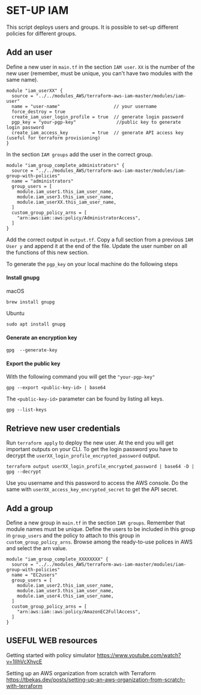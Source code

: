 # SET-UP IAM

This script deploys users and groups.
It is possible to set-up different policies for different groups.

## Add an user

Define a new user in `main.tf` in the section `IAM user`. `XX` is the number of the new user (remember, must be unique, you can't have two modules with the same name).
```
module "iam_userXX" {
  source = "../../modules_AWS/terraform-aws-iam-master/modules/iam-user"
  name = "user-name"                    // your username
  force_destroy = true
  create_iam_user_login_profile = true  // generate login password
  pgp_key = "your-pgp-key"               //public key to generate login password
  create_iam_access_key         = true  // generate API access key (useful for terraform provisioning)
}
```
In the section `IAM groups` add the user in the correct group.
```
module "iam_group_complete_administrators" {
  source = "../../modules_AWS/terraform-aws-iam-master/modules/iam-group-with-policies"
  name = "administrators"
  group_users = [
    module.iam_user1.this_iam_user_name,
    module.iam_user3.this_iam_user_name,
    module.iam_userXX.this_iam_user_name,
  ]
  custom_group_policy_arns = [
    "arn:aws:iam::aws:policy/AdministratorAccess",
  ]
}
```
Add the correct output in `output.tf`. Copy a full section from a previous `IAM User y` and append it at the end of the file. Update the user number on all the functions of this new section.

To generate the `pgp_key` on your local machine do the following steps

#### Install gnupg
macOS
```
brew install gnupg
```
Ubuntu
```
sudo apt install gnupg
```
#### Generate an encryption key
```
gpg  --generate-key
```
#### Export the public key
With the following command you will get the `"your-pgp-key"`
```
gpg --export <public-key-id> | base64
```
The `<public-key-id>` parameter can be found by listing all keys.
```
gpg --list-keys
```

## Retrieve new user credentials
Run `terraform apply` to deploy the new user.
At the end you will get important outputs on your CLI.
To get the login password you have to decrypt the `userXX_login_profile_encrypted_password` output.
```
terraform output userXX_login_profile_encrypted_password | base64 -D | gpg --decrypt
```
Use you username and this password to access the AWS console.
Do the same with `userXX_access_key_encrypted_secret` to get the API secret.

## Add a group
Define a new group in `main.tf` in the section `IAM groups`.
Remember that module names must be unique. Define the users to be included in this group in `group_users` and the policy to attach to this group in `custom_group_policy_arns`. Browse among the ready-to-use polices in AWS and select the arn value.

```
module "iam_group_complete_XXXXXXXX" {
  source = "../../modules_AWS/terraform-aws-iam-master/modules/iam-group-with-policies"
  name = "EC2users"
  group_users = [
    module.iam_user2.this_iam_user_name,
    module.iam_user3.this_iam_user_name,
    module.iam_user4.this_iam_user_name,
  ]
  custom_group_policy_arns = [
    "arn:aws:iam::aws:policy/AmazonEC2FullAccess",
  ]
}
```

## USEFUL WEB resources

Getting started with policy simulator
https://www.youtube.com/watch?v=1IIhVcXhvcE

Setting up an AWS organization from scratch with Terraform
https://tbekas.dev/posts/setting-up-an-aws-organization-from-scratch-with-terraform
